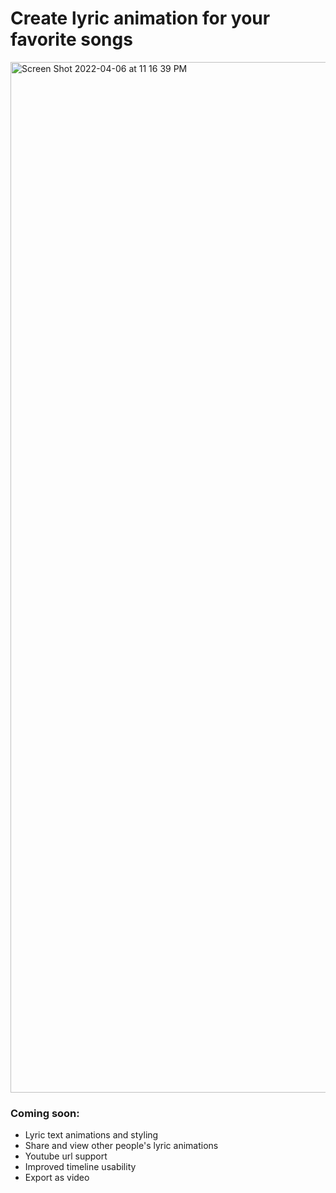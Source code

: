 # Create lyric animation for your favorite songs

<img width="1649" alt="Screen Shot 2022-04-06 at 11 16 39 PM" src="https://user-images.githubusercontent.com/23707104/162113319-c9d98c0c-7e1a-41a4-9270-558e9b701dff.png">

### Coming soon:
- Lyric text animations and styling
- Share and view other people's lyric animations
- Youtube url support
- Improved timeline usability 
- Export as video
